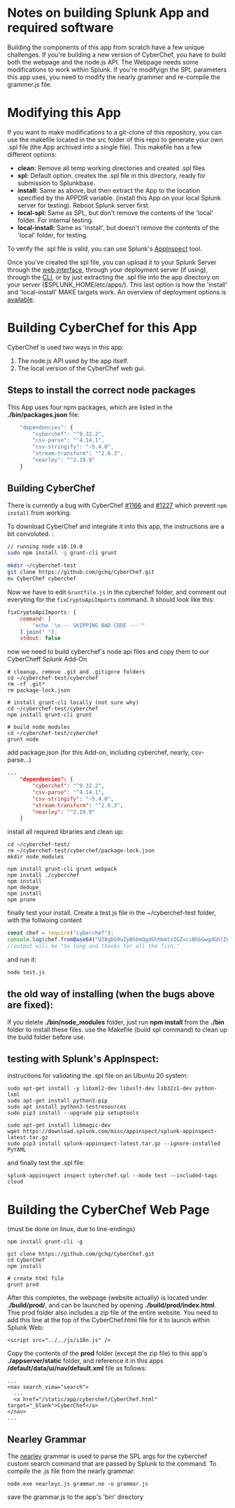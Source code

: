 # Notes on building Splunk App and required software

Building the components of this app from scratch have a few unique challenges.
If you're building a new version of CyberChef, you have to  build both the webpage and the node.js API. The Webpage needs some modifications to work within Splunk.
If you're modifyign the SPL parameters this app uses, you need to modify the nearly grammer and re-compile the grammer.js file.

# Modifying this App
If you want to make modifications to a git-clone of this repository, you can use the makefile located in the src folder of this repo to generate your own .spl file (the App archived into a single file).  This makefile has a few different options:

- **clean:** Remove all temp working directories and created .spl files 
- **spl:** Default option. creates the .spl file in this directory, ready for submission to Splunkbase.
- **install:** Same as above, but then extract the App to the location specified by the APPDIR variable. (install this App on your local Splunk server for testing). Reboot Splunk server first.      
- **local-spl:** Same as SPL, but don't remove the contents of the 'local' folder. For internal testing.
- **local-install:** Same as 'install', but doesn't remove the contents of the 'local' folder, for testing.

To verify the .spl file is valid, you can use Splunk's [AppInspect](http://dev.splunk.com/view/appinspect/SP-CAAAFAM) tool.  

Once you've created the spl file, you can upload it to your Splunk Server through the [web interface](https://docs.splunk.com/Documentation/AddOns/released/Overview/Singleserverinstall), through your deployment server (if using), through the [CLI](https://docs.splunk.com/Documentation/Splunk/latest/Admin/Managingappobjects#Update_an_app_or_add-on_in_the_CLI), or by just extracting the .spl file into the app directory on your server ($SPLUNK_HOME/etc/apps/).  This last option is how the 'install' and 'local-install' MAKE targets work.  An overview of deployment options is [available](https://docs.splunk.com/Documentation/Splunk/8.1.0/Admin/Deployappsandadd-ons).

# Building CyberChef for this App
CyberChef is used two ways in this app: 
1. The node.js API used by the app itself.
2. The local version of the CyberChef web gui.

## Steps to install the correct node packages
This App uses four npm packages, which are listed in the **./bin/packages.json** file:
```javascript
	"dependencies": {
		"cyberchef": "^9.32.2",
		"csv-parse": "^4.14.1",
		"csv-stringify": "~5.4.0",
		"stream-transform": "^2.0.3",
		"nearley": "^2.19.9"
	}
```

## Building CyberChef
There is currently a bug with CyberChef [#1166](https://github.com/gchq/CyberChef/issues/1166) and [#1227](https://github.com/gchq/CyberChef/issues/1127) which prevent `npm install` from working.

To download CyberChef and integrate it into this app, the instructions are a bit convoluted. :
```bash
// running node v10.19.0
sudo npm install -g grunt-cli grunt

mkdir ~/cyberchef-test
git clone https://github.com/gchq/CyberChef.git
mv CyberChef cyberchef
```

Now we have to edit `Gruntfile.js` in the cyberchef folder, and comment out everyting for the `fixCryptoApiImports` command. It should look like this:
```javascript
fixCryptoApiImports: {
	command: [
		"echo '\n--- SKIPPING BAD CODE ---'"
	].join(" "),
	stdout: false
```

now we need to build cyberchef's node api files and copy them to our CyberCheff Splunk Add-On
```
# cleanup, remove .git and .gitignre folders
cd ~/cyberchef-test/cyberchef
rm -rf .git*
rm package-lock.json

# install grunt-cli locally (not sure why)
cd ~/cyberchef-test/cyberchef
npm install grunt-cli grunt

# build node modules
cd ~/cyberchef-test/cyberchef
grunt node
```
add package.json (for this Add-on, including cyberchef, nearly, csv-parse...)
```json
...
	"dependencies": {
		"cyberchef": "^9.32.2",
		"csv-parse": "^4.14.1",
		"csv-stringify": "~5.4.0",
		"stream-transform": "^2.0.3",
		"nearley": "^2.19.9"
	}
```

install all required libraries and clean up:
```
cd ~/cyberchef-test/
rm ~/cyberchef-test/cyberchef/package-lock.json
mkdir node_modules

npm install grunt-cli grunt webpack
npm install ./cyberchef
npm install
npm dedupe
npm install
npm prune 
```

finally test your install. Create a test.js file in the ~/cyberchef-test folder, with the follwoing content
```javascript
const chef = require("cyberchef");
console.log(chef.fromBase64("U28gbG9uZyBhbmQgdGhhbmtzIGZvciBhbGwgdGhlIGZpc2gu"));
//output will be "So long and thanks for all the fish."
```

and run it:
```bash
node test.js
```



## the old way of installing (when the bugs above are fixed):
If you delete **./bin/node_modules** folder, just run **npm install** from the **./bin** folder to install these files. use the Makefile (build spl command) to clean up the build folder before use.

## testing with Splunk's AppInspect:
instructions for validating the .spl file on an Ubuntu 20 system:

```
sudo apt-get install -y libxml2-dev libxslt-dev lib32z1-dev python-lxml
sudo apt-get install python3-pip 
sudo apt install python3-testresources
sudo pip3 install --upgrade pip setuptools

sudo apt-get install libmagic-dev
wget https://download.splunk.com/misc/appinspect/splunk-appinspect-latest.tar.gz 
sudo pip3 install splunk-appinspect-latest.tar.gz --ignore-installed PyYAML
```

and finally test the .spl file:
```
splunk-appinspect inspect cyberchef.spl --mode test --included-tags cloud
```


# Building the CyberChef Web Page
(must be done on linux, due to line-endings)
```
npm install grunt-cli -g

git clone https://github.com/gchq/CyberChef.git
cd CyberChef
npm install

# create html file 
grunt prod	
```

After this completes, the webpage (website actually) is located under **./build/prod/**, and can be launched by opening **./build/prod/index.html**.  Thie prod folder also includes a zip file of the entire website.  You need to add this line at the top of the CyberChef.html file for it to launch within Splunk Web:
```
<script src="../../js/i18n.js" />
```

Copy the contents of the **prod** folder (except the zip file) to this app's **./appserver/static** folder, and reference it in this apps **/default/data/ui/nav/default.xml** file as follows:
```
...
<nav search_view="search">
  ...
  <a href="/static/app/cyberchef/CyberChef.html"  target="_blank">CyberChef</a>
</nav>
...
```


## Nearley Grammar
The [nearley](https://nearley.js.org/) grammar is used to parse the SPL args for the cyberchef custom search command that are passed by Splunk to the command.  To compile the .js file from the nearly grammar:

```
node.exe nearleyc.js grammar.ne -o grammar.js
```
save the grammar.js to the app's 'bin' directory
